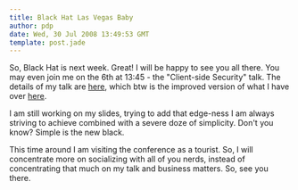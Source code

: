 ```yaml
---
title: Black Hat Las Vegas Baby
author: pdp
date: Wed, 30 Jul 2008 13:49:53 GMT
template: post.jade
---
```


So, Black Hat is next week. Great! I will be happy to see you all there. You may even join me on the 6th at 13:45 - the "Client-side Security" talk. The details of my talk are [here](http://www.blackhat.com/html/bh-usa-08/bh-usa-08-speakers.html#Petkov), which btw is the improved version of what I have over [here](/blog/black-hat-europe-2008/).

I am still working on my slides, trying to add that edge-ness I am always striving to achieve combined with a severe doze of simplicity. Don't you know? Simple is the new black.

This time around I am visiting the conference as a tourist. So, I will concentrate more on socializing with all of you nerds, instead of concentrating that much on my talk and business matters. So, see you there.
